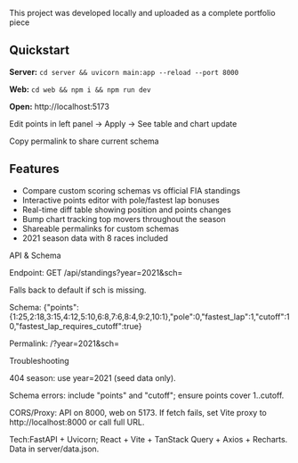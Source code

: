 
This project was developed locally and uploaded as a complete portfolio piece
## Quickstart

**Server:** `cd server && uvicorn main:app --reload --port 8000`

**Web:** `cd web && npm i && npm run dev`

**Open:** http://localhost:5173

Edit points in left panel → Apply → See table and chart update

Copy permalink to share current schema

## Features

- Compare custom scoring schemas vs official FIA standings
- Interactive points editor with pole/fastest lap bonuses
- Real-time diff table showing position and points changes
- Bump chart tracking top movers throughout the season
- Shareable permalinks for custom schemas
- 2021 season data with 8 races included

API & Schema

Endpoint: GET /api/standings?year=2021&sch=<url-encoded-JSON>

Falls back to default if sch is missing.

Schema: {"points":{1:25,2:18,3:15,4:12,5:10,6:8,7:6,8:4,9:2,10:1},"pole":0,"fastest_lap":1,"cutoff":10,"fastest_lap_requires_cutoff":true}

Permalink: /?year=2021&sch=<url-encoded-JSON>

Troubleshooting

404 season: use year=2021 (seed data only).

Schema errors: include "points" and "cutoff"; ensure points cover 1..cutoff.

CORS/Proxy: API on 8000, web on 5173. If fetch fails, set Vite proxy to http://localhost:8000 or call full URL.

Tech:FastAPI + Uvicorn; React + Vite + TanStack Query + Axios + Recharts. Data in server/data.json.
